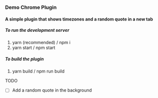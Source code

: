 ### Demo Chrome Plugin

#### A simple plugin that shows timezones and a random quote in a new tab

##### To run the development server

1. yarn (recommended) / npm i
2. yarn start / npm start

##### To build the plugin

1. yarn build / npm run build

TODO

- [ ] Add a random quote in the background
